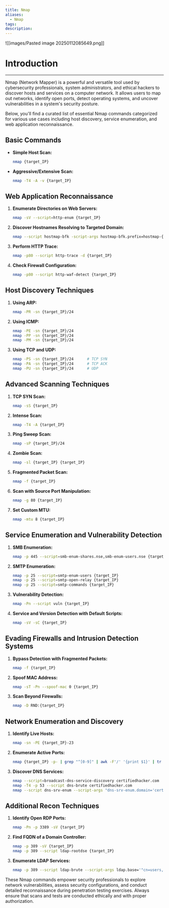 ```yaml
---
title: Nmap
aliases:
  - Nmap
tags: 
description:
---
```

![[images/Pasted image 20250112085649.png]]
# Introduction
---
Nmap (Network Mapper) is a powerful and versatile tool used by cybersecurity professionals, system administrators, and ethical hackers to discover hosts and services on a computer network. It allows users to map out networks, identify open ports, detect operating systems, and uncover vulnerabilities in a system's security posture.

Below, you'll find a curated list of essential Nmap commands categorized for various use cases including host discovery, service enumeration, and web application reconnaissance.


## **Basic Commands**

- **Simple Host Scan:**
    
    ```bash
    nmap {target_IP}
    ```
    
- **Aggressive/Extensive Scan:**
    
    ```bash
    nmap -T4 -A -v {target_IP}
    ```
    

## **Web Application Reconnaissance**

1. **Enumerate Directories on Web Servers:**
    
    ```bash
    nmap -sV --script=http-enum {target_IP}
    ```
    
2. **Discover Hostnames Resolving to Targeted Domain:**
    
	```bash
	nmap --script hostmap-bfk -script-args hostmap-bfk.prefix=hostmap-{target_IP}
	```

3. **Perform HTTP Trace:**
    
    ```bash
    nmap -p80 --script http-trace -d {target_IP}
    ```
    
4. **Check Firewall Configuration:**
    
    ```bash
    nmap -p80 --script http-waf-detect {target_IP}
    ```
    

## **Host Discovery Techniques**

1. **Using ARP:**
    
    ```bash
    nmap -PR -sn {target_IP}/24
    ```
    
2. **Using ICMP:**
    
    ```bash
    nmap -PE -sn {target_IP}/24
    nmap -PP -sn {target_IP}/24
    nmap -PM -sn {target_IP}/24
    ```
    
3. **Using TCP and UDP:**
    
    ```bash
    nmap -PS -sn {target_IP}/24      # TCP SYN
    nmap -PA -sn {target_IP}/24      # TCP ACK
    nmap -PU -sn {target_IP}/24      # UDP
    ```
    

## **Advanced Scanning Techniques**

1. **TCP SYN Scan:**
    
    ```bash
    nmap -sS {target_IP}
    ```
    
2. **Intense Scan:**
    
    ```bash
    nmap -T4 -A {target_IP}
    ```
    
3. **Ping Sweep Scan:**
    
    ```bash
    nmap -sP {target_IP}/24
    ```
    
4. **Zombie Scan:**
    
    ```bash
    nmap -sl {target_IP} {target_IP}
    ```
    
5. **Fragmented Packet Scan:**
    
    ```bash
    nmap -f {target_IP}
    ```
    
6. **Scan with Source Port Manipulation:**
    
    ```bash
    nmap -g 80 {target_IP}
    ```
    
7. **Set Custom MTU:**
    
    ```bash
    nmap -mtu 8 {target_IP}
    ```
    

## **Service Enumeration and Vulnerability Detection**

1. **SMB Enumeration:**
    
    ```bash
    nmap -p 445 --script=smb-enum-shares.nse,smb-enum-users.nse {target_IP}
    ```
    
2. **SMTP Enumeration:**
    
    ```bash
    nmap -p 25 --script=smtp-enum-users {target_IP}
    nmap -p 25 --script=smtp-open-relay {target_IP}
    nmap -p 25 --script=smtp-commands {target_IP}
    ```
    
3. **Vulnerability Detection:**
    
    ```bash
    nmap -Pn --script vuln {target_IP}
    ```
    
4. **Service and Version Detection with Default Scripts:**
    
    ```bash
    nmap -sV -sC {target_IP}
    ```
    

## **Evading Firewalls and Intrusion Detection Systems**

1. **Bypass Detection with Fragmented Packets:**
    
    ```bash
    nmap -f {target_IP}
    ```
    
2. **Spoof MAC Address:**
    
    ```bash
    nmap -sT -Pn --spoof-mac 0 {target_IP}
    ```
    
3. **Scan Beyond Firewalls:**
    
    ```bash
    nmap -D RND:{target_IP}
    ```
    

## **Network Enumeration and Discovery**

1. **Identify Live Hosts:**
    
    ```bash
    nmap -sn -PE {target_IP}-23
    ```
    
2. **Enumerate Active Ports:**
    
    ```bash
    nmap {target_IP} -p- | grep "^[0-9]" | awk -F'/' '{print $1}' | tr '\n' ',' | sed 's/,$//'
    ```
    
3. **Discover DNS Services:**
    
    ```bash
    nmap --script=broadcast-dns-service-discovery certifiedhacker.com
    nmap -T4 -p 53 --script dns-brute certifiedhacker.com
    nmap --script dns-srv-enum --script-args "dns-srv-enum.domain='certifiedhacker.com'"
    ```
    

## **Additional Recon Techniques**

1. **Identify Open RDP Ports:**
    
    ```bash
    nmap -Pn -p 3389 -sV {target_IP}
    ```
    
2. **Find FQDN of a Domain Controller:**
    
    ```bash
    nmap -p 389 -sV {target_IP}
    nmap -p 389 --script ldap-rootdse {target_IP}
    ```
    
3. **Enumerate LDAP Services:**
    
    ```bash
    nmap -p 389 --script ldap-brute --script-args ldap.base='"cn=users,dc=CEH,dc=com"' {target_IP}
    ```
    

These Nmap commands empower security professionals to explore network vulnerabilities, assess security configurations, and conduct detailed reconnaissance during penetration testing exercises. Always ensure that scans and tests are conducted ethically and with proper authorization.